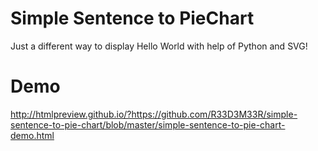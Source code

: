 # Simple Sentence to PieChart
Just a different way to display Hello World with help of Python and SVG!
# Demo
http://htmlpreview.github.io/?https://github.com/R33D3M33R/simple-sentence-to-pie-chart/blob/master/simple-sentence-to-pie-chart-demo.html